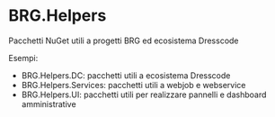 # BRG.Helpers
Pacchetti NuGet utili a progetti BRG ed ecosistema Dresscode

Esempi:
- BRG.Helpers.DC: pacchetti utili a ecosistema Dresscode
- BRG.Helpers.Services: pacchetti utili a webjob e webservice 
- BRG.Helpers.UI: pacchetti utili per realizzare pannelli e dashboard amministrative
